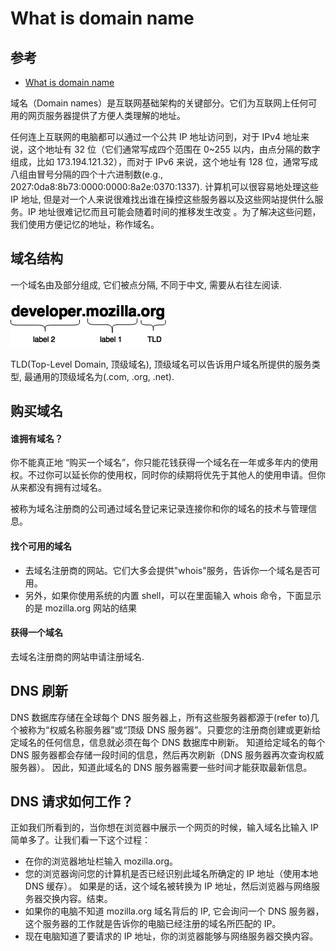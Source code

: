 # What is domain name

## 参考

- [What is domain name](https://developer.mozilla.org/en-US/docs/Learn/Common_questions/What_is_a_domain_name)

域名（Domain names）是互联网基础架构的关键部分。它们为互联网上任何可用的网页服务器提供了方便人类理解的地址。

任何连上互联网的电脑都可以通过一个公共 IP 地址访问到，对于 IPv4 地址来说，这个地址有 32 位（它们通常写成四个范围在 0~255 以内，由点分隔的数字组成，比如 173.194.121.32），而对于 IPv6 来说，这个地址有 128 位，通常写成八组由冒号分隔的四个十六进制数(e.g., 2027:0da8:8b73:0000:0000:8a2e:0370:1337). 计算机可以很容易地处理这些 IP 地址, 但是对一个人来说很难找出谁在操控这些服务器以及这些网站提供什么服务。IP 地址很难记忆而且可能会随着时间的推移发生改变 。为了解决这些问题，我们使用方便记忆的地址，称作域名。

## 域名结构

一个域名由及部分组成, 它们被点分隔, 不同于中文, 需要从右往左阅读.

![structure](structure.png)

TLD(Top-Level Domain, 顶级域名), 顶级域名可以告诉用户域名所提供的服务类型, 最通用的顶级域名为(.com, .org, .net).

## 购买域名

#### 谁拥有域名？

你不能真正地 “购买一个域名”，你只能花钱获得一个域名在一年或多年内的使用权。不过你可以延长你的使用权，同时你的续期将优先于其他人的使用申请。但你从来都没有拥有过域名。

被称为域名注册商的公司通过域名登记来记录连接你和你的域名的技术与管理信息。

#### 找个可用的域名

- 去域名注册商的网站。它们大多会提供"whois"服务，告诉你一个域名是否可用。
- 另外，如果你使用系统的内置 shell，可以在里面输入 whois 命令，下面显示的是 mozilla.org 网站的结果

#### 获得一个域名

去域名注册商的网站申请注册域名.

## DNS 刷新

DNS 数据库存储在全球每个 DNS 服务器上，所有这些服务器都源于(refer to)几个被称为“权威名称服务器”或“顶级 DNS 服务器”。只要您的注册商创建或更新给定域名的任何信息，信息就必须在每个 DNS 数据库中刷新。 知道给定域名的每个 DNS 服务器都会存储一段时间的信息，然后再次刷新（DNS 服务器再次查询权威服务器）。 因此，知道此域名的 DNS 服务器需要一些时间才能获取最新信息。

## DNS 请求如何工作？

正如我们所看到的，当你想在浏览器中展示一个网页的时候，输入域名比输入 IP 简单多了。让我们看一下这个过程：

- 在你的浏览器地址栏输入 mozilla.org。
- 您的浏览器询问您的计算机是否已经识别此域名所确定的 IP 地址（使用本地 DNS 缓存）。 如果是的话，这个域名被转换为 IP 地址，然后浏览器与网络服务器交换内容。结束。
- 如果你的电脑不知道 mozilla.org 域名背后的 IP, 它会询问一个 DNS 服务器，这个服务器的工作就是告诉你的电脑已经注册的域名所匹配的 IP。
- 现在电脑知道了要请求的 IP 地址，你的浏览器能够与网络服务器交换内容。
